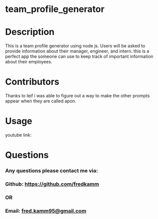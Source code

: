  # team_profile_generator

  ##  
  ### 

  # Description

  This is a team profile generator using node js. Users will be asked to provide information about their manager, engineer, and intern. this is a perfect app the someone can use to keep track of important information about their employees.

  # Contributors

  Thanks to leif i was able to figure out a way to make the other prompts appear when they are called apon.

  # Usage
  youtube link: 

  # Questions

  ### Any questions please contact me via:
  ### Github: https://github.com/fredkamm
  ### OR
  ### Email: fred.kamm95@gmail.com

